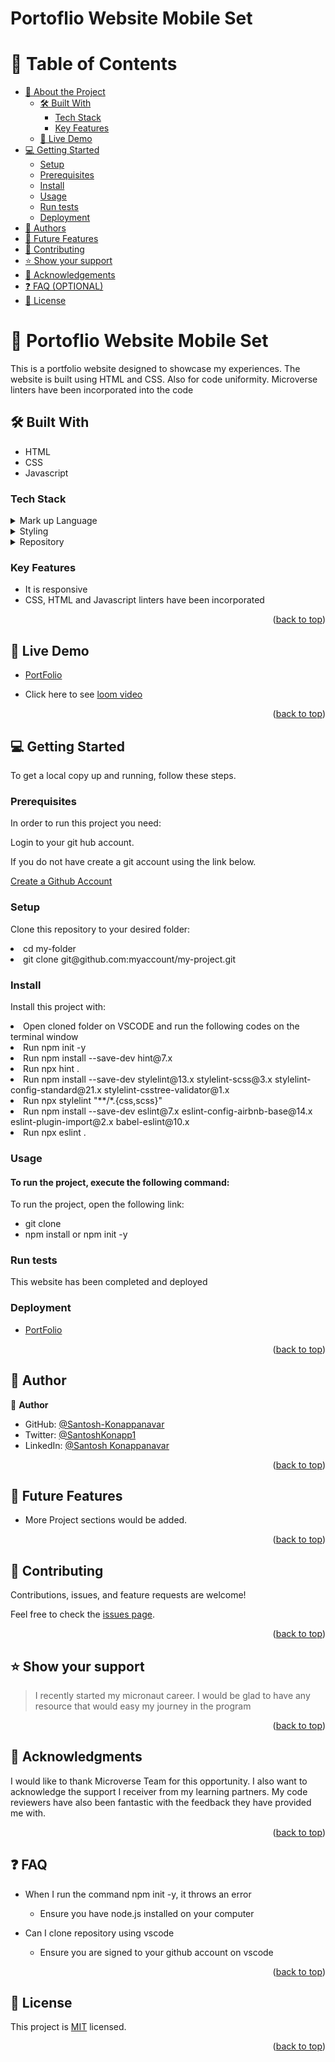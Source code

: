 <a name="readme-top"></a>


<!--
HOW TO USE:
This is an example of how you may give instructions on setting up your project locally.

Modify this file to match your project and remove sections that don't apply.

REQUIRED SECTIONS:
- Table of Contents
- About the Project
  - Built With
  - Live Demo
- Getting Started
- Authors
- Future Features
- Contributing
- Show your support
- Acknowledgements
- License

OPTIONAL SECTIONS:
- FAQ

After you're finished please remove all the comments and instructions!
-->



  <h1><b> Portoflio Website Mobile Set</b></h1>

</div>

<!-- TABLE OF CONTENTS -->

# 📗 Table of Contents

- [📖 About the Project](#about-project)
  - [🛠 Built With](#built-with)
    - [Tech Stack](#tech-stack)
    - [Key Features](#key-features)
  - [🚀 Live Demo](#live-demo)
- [💻 Getting Started](#getting-started)
  - [Setup](#setup)
  - [Prerequisites](#prerequisites)
  - [Install](#install)
  - [Usage](#usage)
  - [Run tests](#run-tests)
  - [Deployment](#triangular_flag_on_post-deployment)
- [👥 Authors](#authors)
- [🔭 Future Features](#future-features)
- [🤝 Contributing](#contributing)
- [⭐️ Show your support](#support)
- [🙏 Acknowledgements](#acknowledgements)
- [❓ FAQ (OPTIONAL)](#faq)
- [📝 License](#license)

<!-- PROJECT DESCRIPTION -->

# 📖  Portoflio Website Mobile Set <a name="about-project"></a>


This is a portfolio website designed to showcase my experiences. The website is built using HTML and CSS. Also for code uniformity. Microverse linters have been incorporated into the code

## 🛠 Built With <a name="built-with"></a>
<ul>
  <li>HTML</li> 
  <li>CSS</li>
  <li>Javascript</li>
</ul>

### Tech Stack <a name="tech-stack"></a>


<details>
  <summary>Mark up Language</summary>
  <ul>
    <li><a href="https://html.com/">HTML</a></li>
  </ul>
</details>

<details>
  <summary>Styling</summary>
  <ul>
    <li><a href="https://www.w3.org/Style/CSS/Overview.en.html/">CSS</a></li>
  </ul>
</details>

<details>
<summary>Repository</summary>
  <ul>
    <li><a href="https://www.https://github.com//">Github</a></li>
  </ul>
</details>

<!-- Features -->

### Key Features <a name="key-features"></a>


- It is responsive
- CSS, HTML and Javascript linters have been incorporated

<p align="right">(<a href="#readme-top">back to top</a>)</p>

<!-- LIVE DEMO -->

## 🚀 Live Demo <a name="live-demo"></a>


- [PortFolio](https://santosh-konappanavar.github.io/PortFolio/)

- Click here to see [loom video](https://www.loom.com/share/3174f93cb3414ca390828e69afc0a749)


<p align="right">(<a href="#readme-top">back to top</a>)</p>

<!-- GETTING STARTED -->

## 💻 Getting Started <a name="getting-started"></a>


To get a local copy up and running, follow these steps.

### Prerequisites

In order to run this project you need:

Login to your git hub account.

If you do not have create a git account using the link below.

<a href ="wwww.github.com"> Create a Github Account</a>

### Setup

Clone this repository to your desired folder:


  <li> cd my-folder
  <li> git clone git@github.com:myaccount/my-project.git


### Install

Install this project with:

<li> Open cloned folder on VSCODE and run the following codes on the terminal window
<li> Run npm init -y 
<li> Run npm install --save-dev hint@7.x
<li> Run npx hint .
<li> Run npm install --save-dev stylelint@13.x stylelint-scss@3.x stylelint-config-standard@21.x stylelint-csstree-validator@1.x
<li> Run npx stylelint "**/*.{css,scss}"
<li> Run npm install --save-dev eslint@7.x eslint-config-airbnb-base@14.x eslint-plugin-import@2.x babel-eslint@10.x
<li> Run npx eslint .

### Usage

#### To run the project, execute the following command:
To run the project, open the following link:

  - git clone
  - npm install or npm init -y


### Run tests

This website has been completed and deployed

### Deployment

- [PortFolio](https://santosh-konappanavar.github.io/PortFolio/)



<p align="right">(<a href="#readme-top">back to top</a>)</p>

<!-- AUTHORS -->

## 👥 Author <a name="authors"></a>



👤 **Author**

- GitHub: [@Santosh-Konappanavar](https://github.com/Santosh-Konappanavar/Portfolio-mobile-setup)
- Twitter: [@SantoshKonapp1](https://twitter.com/SantoshKonappa1)
- LinkedIn: [@Santosh Konappanavar](https://www.linkedin.com/in/santosh-konappanavar/)



<p align="right">(<a href="#readme-top">back to top</a>)</p>

<!-- FUTURE FEATURES -->

## 🔭 Future Features <a name="future-features"></a>


-  More Project sections would be added.

<p align="right">(<a href="#readme-top">back to top</a>)</p>

<!-- CONTRIBUTING -->

## 🤝 Contributing <a name="contributing"></a>
  
  

Contributions, issues, and feature requests are welcome!

Feel free to check the [issues page](../../issues/).

<p align="right">(<a href="#readme-top">back to top</a>)</p>

<!-- SUPPORT -->

## ⭐️ Show your support <a name="support"></a>

> I recently started my micronaut career. I would be glad to have any resource that would easy my journey in the program

<p align="right">(<a href="#readme-top">back to top</a>)</p>

<!-- ACKNOWLEDGEMENTS -->

## 🙏 Acknowledgments <a name="acknowledgements"></a>



I would like to thank Microverse Team for this opportunity. I also want to acknowledge the support I receiver from my learning partners. My code reviewers have also been fantastic with the feedback they have provided me with.

<p align="right">(<a href="#readme-top">back to top</a>)</p>

<!-- FAQ (optional) -->

## ❓ FAQ  <a name="faq"></a>


- When I run the command npm init -y, it throws an error  

  - Ensure you have node.js installed on your computer

- Can I clone repository using vscode

  - Ensure you are signed to your github account on vscode

<p align="right">(<a href="#readme-top">back to top</a>)</p>

<!-- LICENSE -->

## 📝 License <a name="license"></a>

This project is [MIT](https://github.com/Santosh-Konappanavar/PortFolio/blob/main/LICENSE) licensed.


<p align="right">(<a href="#readme-top">back to top</a>)</p>
